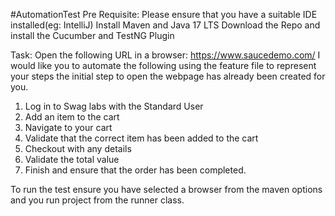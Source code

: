 #AutomationTest
Pre Requisite:
Please ensure that you have a suitable IDE installed(eg: IntelliJ) 
Install Maven and Java 17 LTS 
Download the Repo and install the Cucumber and TestNG Plugin

Task: 
Open the following URL in a browser: https://www.saucedemo.com/
I would like you to automate the following using the feature file to represent your steps the initial step to open the webpage has already been created for you.

1. Log in to Swag labs with the Standard User
2. Add an item to the cart
3. Navigate to your cart
4. Validate that the correct item has been added to the cart
5. Checkout with any details
6. Validate the total value
7. Finish and ensure that the order has been completed.

To run the test ensure you have selected a browser from the maven options and you run project from the runner class.
